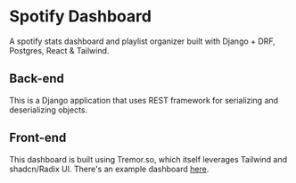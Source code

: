 # Spotify Dashboard

A spotify stats dashboard and playlist organizer built with Django + DRF,
Postgres, React & Tailwind.

## Back-end

This is a Django application that uses REST framework for serializing and
deserializing objects.

## Front-end

This dashboard is built using Tremor.so, which itself leverages Tailwind and
shadcn/Radix UI. There's an example dashboard [here](https://dashboard.tremor.so/details).
